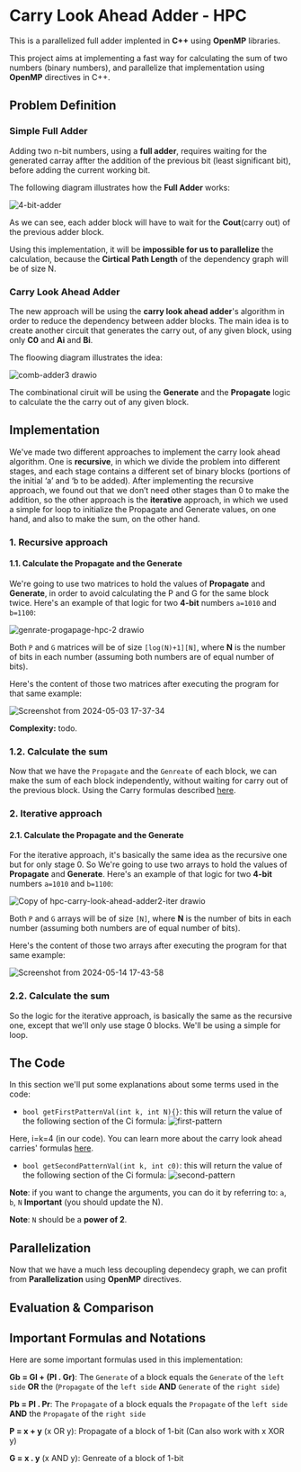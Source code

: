 # Carry Look Ahead Adder - HPC
This is a parallelized full adder implented in **C++** using **OpenMP** libraries.

This project aims at implementing a fast way for calculating the sum of two numbers (binary numbers), and parallelize that implementation using **OpenMP** directives in C++.

## Problem Definition
### Simple Full Adder
Adding two n-bit numbers, using a **full adder**, requires waiting for the generated carray affter the addition of the previous bit (least significant bit), before adding the current working bit.  

The following diagram illustrates how the **Full Adder** works:

![4-bit-adder](https://github.com/waterflow80/Carry-look-ahead-adder-HPC/assets/82417779/726c30d5-665f-4b6a-9820-fbfd397fe50a)

As we can see, each adder block will have to wait for the **Cout**(carry out) of the previous adder block.

Using this implementation, it will be **impossible for us to parallelize** the calculation, because the **Cirtical Path Length** of the dependency graph will be of size N.

### Carry Look Ahead Adder
The new approach will be using the **carry look ahead adder**'s algorithm in order to reduce the dependency between adder blocks. 
The main idea is to create another circuit that generates the carry out, of any given block, using only **C0** and **Ai** and **Bi**.

The floowing diagram illustrates the idea:

![comb-adder3 drawio](https://github.com/waterflow80/Carry-look-ahead-adder-HPC/assets/82417779/9d33817f-30e9-4324-9081-d569cab9304f)

The combinational ciruit will be using the **Generate** and the **Propagate** logic to calculate the the carry out of any given block.

## Implementation
We've made two different approaches to implement the carry look ahead algorithm. One is **recursive**, in which we divide the problem into different stages, and each stage contains a different set of binary blocks (portions of the initial ‘a’ and ‘b to be added). After implementing the recursive approach, we found out that we don’t need other stages than 0 to make the addition, so the other approach is the **iterative** approach, in which we used a simple for loop to initialize the Propagate and Generate values, on one hand, and also to make the sum, on the other hand.
### 1. Recursive approach
#### 1.1. Calculate the Propagate and the Generate
We're going to use two matrices to hold the values of **Propagate** and **Generate**, in order to avoid calculating the P and G for the same block twice. Here's an example of that logic for two **4-bit** numbers `a=1010` and `b=1100`:

![genrate-progapage-hpc-2 drawio](https://github.com/waterflow80/Carry-look-ahead-adder-HPC/assets/82417779/20f2c938-5143-4bb4-b703-94a1972e3df0)

Both `P` and `G` matrices will be of size `[log(N)+1][N]`, where **N** is the number of bits in each number (assuming both numbers are of equal number of bits). 

Here's the content of those two matrices after executing the program for that same example:

![Screenshot from 2024-05-03 17-37-34](https://github.com/waterflow80/Carry-look-ahead-adder-HPC/assets/82417779/5bf9b343-ae64-4d21-97ac-ac5effe5817b)

**Complexity:** todo.

### 1.2. Calculate the sum
Now that we have the `Propagate` and the `Genreate` of each block, we can make the sum of each block independently, without waiting for carry out of the previous block. Using the Carry formulas described [here](https://www.cs.umd.edu/~meesh/cmsc311/clin-cmsc311/Lectures/lecture22/lookahead.pdf).

### 2. Iterative approach
#### 2.1. Calculate the Propagate and the Generate
For the iterative approach, it's basically the same idea as the recursive one but for only stage 0. So We're going to use two arrays to hold the values of **Propagate** and **Generate**. Here's an example of that logic for two **4-bit** numbers `a=1010` and `b=1100`:

![Copy of hpc-carry-look-ahead-adder2-iter drawio](https://github.com/waterflow80/Carry-look-ahead-adder-HPC/assets/82417779/b6777fa9-2272-4ed0-a778-ea14addc86a0)


Both `P` and `G` arrays will be of size `[N]`, where **N** is the number of bits in each number (assuming both numbers are of equal number of bits).

Here's the content of those two arrays after executing the program for that same example:

![Screenshot from 2024-05-14 17-43-58](https://github.com/waterflow80/Carry-look-ahead-adder-HPC/assets/82417779/c57142b7-2834-4f82-ac8f-a58b104cee5b)

### 2.2. Calculate the sum
So the logic for the iterative approach, is basically the same as the recursive one, except that we'll only use stage 0 blocks. We'll be using a simple for loop.

## The Code
In this section we'll put some explanations about some terms used in the code:
- `bool getFirstPatternVal(int k, int N){}`: this will return the value of the following section of the Ci formula:
   ![first-pattern](https://github.com/waterflow80/Carry-look-ahead-adder-HPC/assets/82417779/b4269967-5cbe-468e-8568-55875db603e2)

Here, i=k=4 (in our code). You can learn more about the carry look ahead carries' formulas [here](https://www.cs.umd.edu/~meesh/cmsc311/clin-cmsc311/Lectures/lecture22/lookahead.pdf).

- `bool getSecondPatternVal(int k, int c0)`: this will return the value of the following section of the Ci formula:
  ![second-pattern](https://github.com/waterflow80/Carry-look-ahead-adder-HPC/assets/82417779/17a43bc2-b656-4b89-a00a-8702d6e58e43)

**Note**: if you want to change the arguments, you can do it by referring to: `a`, `b`, `N` **Important** (you should update the N). 

**Note**: `N` should be a **power of 2**.
## Parallelization
Now that we have a much less decoupling dependecy graph, we can profit from **Parallelization** using **OpenMP** directives.

## Evaluation & Comparison
## Important Formulas and Notations
Here are some important formulas used in this implementation:

**Gb = Gl + (Pl . Gr)**: The `Generate` of a block equals the `Generate` of the `left side` **OR** the (`Propagate` of the `left side` **AND** `Generate` of the `right side`)

**Pb = Pl . Pr**: The `Propagate` of a block equals the `Propagate` of the `left side` **AND** the `Propagate` of the `right side`

**P = x + y** (x OR y): Propagate of a block of 1-bit (Can also work with x XOR y)

**G = x . y** (x AND y): Genreate of a block of 1-bit
